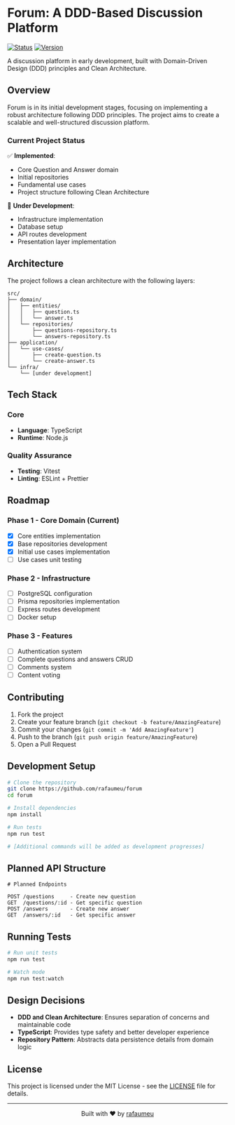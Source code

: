 # Forum: A DDD-Based Discussion Platform

[![Status](https://img.shields.io/badge/status-in%20development-orange)](#)
[![Version](https://img.shields.io/badge/version-0.1.0-blue)](#)

A discussion platform in early development, built with Domain-Driven Design (DDD) principles and Clean Architecture.

## Overview

Forum is in its initial development stages, focusing on implementing a robust architecture following DDD principles. The project aims to create a scalable and well-structured discussion platform.

### Current Project Status

✅ **Implemented**:

- Core Question and Answer domain
- Initial repositories
- Fundamental use cases
- Project structure following Clean Architecture

🚧 **Under Development**:

- Infrastructure implementation
- Database setup
- API routes development
- Presentation layer implementation

## Architecture

The project follows a clean architecture with the following layers:

```
src/
├── domain/
│   ├── entities/
│   │   ├── question.ts
│   │   └── answer.ts
│   └── repositories/
│       ├── questions-repository.ts
│       └── answers-repository.ts
├── application/
│   └── use-cases/
│       ├── create-question.ts
│       └── create-answer.ts
└── infra/
    └── [under development]
```

## Tech Stack

### Core

- **Language**: TypeScript
- **Runtime**: Node.js

### Quality Assurance

- **Testing**: Vitest
- **Linting**: ESLint + Prettier

## Roadmap

### Phase 1 - Core Domain (Current)

- [x] Core entities implementation
- [x] Base repositories development
- [x] Initial use cases implementation
- [ ] Use cases unit testing

### Phase 2 - Infrastructure

- [ ] PostgreSQL configuration
- [ ] Prisma repositories implementation
- [ ] Express routes development
- [ ] Docker setup

### Phase 3 - Features

- [ ] Authentication system
- [ ] Complete questions and answers CRUD
- [ ] Comments system
- [ ] Content voting

## Contributing

1. Fork the project
2. Create your feature branch (`git checkout -b feature/AmazingFeature`)
3. Commit your changes (`git commit -m 'Add AmazingFeature'`)
4. Push to the branch (`git push origin feature/AmazingFeature`)
5. Open a Pull Request

## Development Setup

```bash
# Clone the repository
git clone https://github.com/rafaumeu/forum
cd forum

# Install dependencies
npm install

# Run tests
npm run test

# [Additional commands will be added as development progresses]
```

## Planned API Structure

```
# Planned Endpoints

POST /questions     - Create new question
GET  /questions/:id - Get specific question
POST /answers       - Create new answer
GET  /answers/:id   - Get specific answer
```

## Running Tests

```bash
# Run unit tests
npm run test

# Watch mode
npm run test:watch
```

## Design Decisions

- **DDD and Clean Architecture**: Ensures separation of concerns and maintainable code
- **TypeScript**: Provides type safety and better developer experience
- **Repository Pattern**: Abstracts data persistence details from domain logic

## License

This project is licensed under the MIT License - see the [LICENSE](LICENSE) file for details.

---
<p align="center">
Built with ❤️ by <a href="https://github.com/rafaumeu">rafaumeu</a>
</p>
